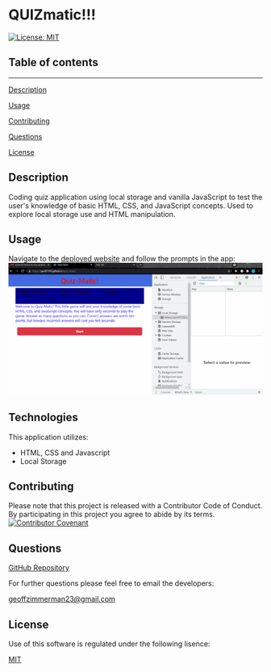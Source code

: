 # QUIZmatic!!!
[![License: MIT](https://img.shields.io/badge/License-MIT-yellow.svg)](https://opensource.org/licenses/MIT)

 ## Table of contents
  ---
  [Description](#description)

  [Usage](#usage)

  [Contributing](#contributing)

  [Questions](#questions)

  [License](#license)


## Description

Coding quiz application using local storage and vanilla JavaScript to test the user's knowledge of basic HTML, CSS, and JavaScript concepts. Used to explore local storage use and HTML manipulation.
## Usage

Navigate to the [deployed website](https://geoff7709.github.io/quiz_matic/) and follow the prompts in the app:
![usage video](./qm_images/app_animation.gif)

## Technologies

This application utilizes:
* HTML, CSS and Javascript
* Local Storage

## Contributing
  Please note that this project is released with a Contributor Code of Conduct. By participating in this project you agree to abide by its terms.
  [![Contributor Covenant](https://img.shields.io/badge/Contributor%20Covenant-v2.0%20adopted-ff69b4.svg)](code_of_conduct.md)
  ## Questions
  [GitHub Repository](https://github.com/Geoff7709/quiz_matic)

  For further questions please feel free to email the developers:

  geoffzimmerman23@gmail.com
  ## License
  Use of this software is regulated under the following lisence:

  [MIT](https://opensource.org/licenses/MIT)

